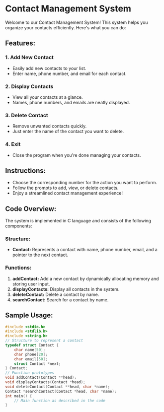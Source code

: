 # Contact Management System
Welcome to our Contact Management System! This system helps you organize your contacts efficiently. Here's what you can do:
## Features:
### 1. Add New Contact
   - Easily add new contacts to your list.
   - Enter name, phone number, and email for each contact.
### 2. Display Contacts
   - View all your contacts at a glance.
   - Names, phone numbers, and emails are neatly displayed.
### 3. Delete Contact
   - Remove unwanted contacts quickly.
   - Just enter the name of the contact you want to delete.
### 4. Exit
   - Close the program when you're done managing your contacts.
## Instructions:
- Choose the corresponding number for the action you want to perform.
- Follow the prompts to add, view, or delete contacts.
- Enjoy a streamlined contact management experience!
## Code Overview:
The system is implemented in C language and consists of the following components:
### Structure:
- **Contact:** Represents a contact with name, phone number, email, and a pointer to the next contact.
### Functions:
1. **addContact:** Add a new contact by dynamically allocating memory and storing user input.
2. **displayContacts:** Display all contacts in the system.
3. **deleteContact:** Delete a contact by name.
4. **searchContact:** Search for a contact by name.
## Sample Usage:
```c
#include <stdio.h>
#include <stdlib.h>
#include <string.h>
// Structure to represent a contact
typedef struct Contact {
    char name[50];
    char phone[20];
    char email[50];
    struct Contact *next;
} Contact;
// Function prototypes
void addContact(Contact **head);
void displayContacts(Contact *head);
void deleteContact(Contact **head, char *name);
Contact *searchContact(Contact *head, char *name);
int main() {
    // Main function as described in the code
}
